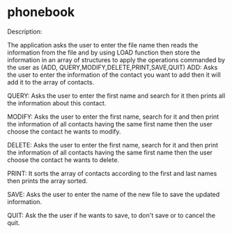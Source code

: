 # phonebook

Description:

The application asks the user to enter the file name then reads the information from the file and by using LOAD function then store the information in an array of structures to apply the operations commanded by the user as (ADD, QUERY,MODIFY,DELETE,PRINT,SAVE,QUIT)
ADD:
Asks the user to enter the information of the contact you want to add then it will add it to the array of contacts.
 

QUERY:
Asks the user to enter the first name and search for it then prints all the information about this contact.
 

MODIFY:
Asks the user to enter the first name, search for it and then print the information of all contacts having the same first name then the user choose the contact he wants to modify.
 

DELETE:
Asks the user to enter the first name, search for it and then print the information of all contacts having the same first name then the user choose the contact he wants to delete.
 

PRINT:
It sorts the array of contacts according to the first and last names then prints the array sorted.
 

SAVE:
Asks the user to enter the name of the new file to save the updated information.

QUIT:
Ask the the user if he wants to save, to don't save or to  cancel the quit.
 

